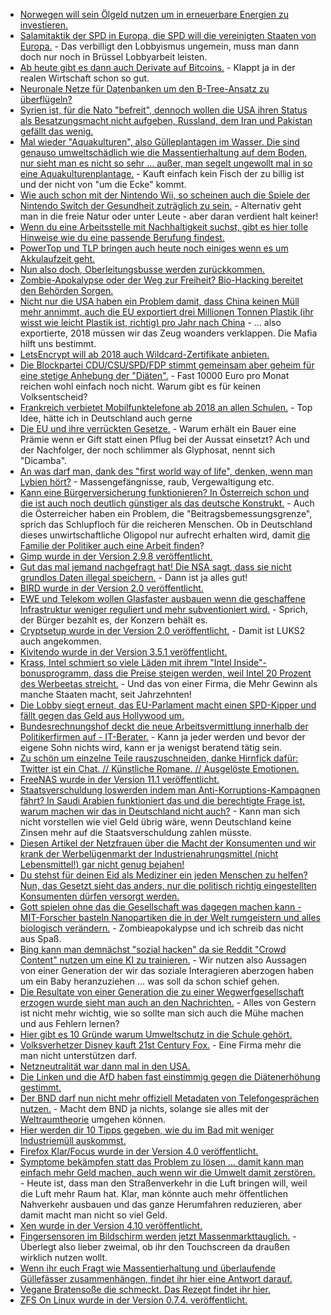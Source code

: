 * [Norwegen will sein Ölgeld nutzen um in erneuerbare Energien zu investieren.](https://www.heise.de/newsticker/meldung/Norwegen-will-gruener-werden-3910099.html)
* [Salamitaktik der SPD in Europa, die SPD will die vereinigten Staaten von Europa.](http://www.neopresse.com/europa/die-vereinigten-staaten-von-europa-und-das-ende-des-grundgesetzes/) - Das verbilligt den Lobbyismus ungemein, muss man dann doch nur noch in Brüssel Lobbyarbeit leisten.
* [Ab heute gibt es dann auch Derivate auf Bitcoins.](https://blog.fefe.de/?ts=a4d0823e) - Klappt ja in der realen Wirtschaft schon so gut.
* [Neuronale Netze für Datenbanken um den B-Tree-Ansatz zu überflügeln?](https://blog.fefe.de/?ts=a4d0787a)
* [Syrien ist, für die Nato "befreit", dennoch wollen die USA ihren Status als Besatzungsmacht nicht aufgeben, Russland, dem Iran und Pakistan gefällt das wenig.](http://www.neopresse.com/politik/usa-bekommen-drei-warnschuesse-vor-den-bug/)
* [Mal wieder "Aquakulturen", also Gülleplantagen im Wasser. Die sind genauso umweltschädlich wie die Massentierhaltung auf dem Boden, nur sieht man es nicht so sehr ... außer, man segelt ungewollt mal in so eine Aquakulturenplantage.](https://netzfrauen.org/2017/12/11/schwarzes-gold/) - Kauft einfach kein Fisch der zu billig ist und der nicht von "um die Ecke" kommt.
* [Wie auch schon mit der Nintendo Wii, so scheinen auch die Spiele der Nintendo Switch der Gesundheit zuträglich zu sein.](https://www.heise.de/newsticker/meldung/Studie-Videospiele-koennten-zum-Schutz-vor-Demenz-beitragen-3915533.html) - Alternativ geht man in die freie Natur oder unter Leute - aber daran verdient halt keiner!
* [Wenn du eine Arbeitsstelle mit Nachhaltigkeit suchst, gibt es hier tolle Hinweise wie du eine passende Berufung findest.](https://www.smarticular.net/jobs-mit-sinn-sinnvolle-arbeit-nachhaltige-taetigkeit-finden/)
* [PowerTop und TLP bringen auch heute noch einiges wenn es um Akkulaufzeit geht.](https://www.phoronix.com/scan.php?page=article&item=ubuntu2017-tlp-powertop&num=1)
* [Nun also doch, Oberleitungsbusse werden zurückkommen.](https://www.golem.de/news/berlin-verkehrsbetriebe-wollen-elektrobusse-waehrend-der-fahrt-laden-1712-131608.html)
* [Zombie-Apokalypse oder der Weg zur Freiheit? Bio-Hacking bereitet den Behörden Sorgen.](https://www.heise.de/newsticker/meldung/Trotz-FDA-Warnung-Biohacker-wollen-mit-Gen-Editierung-im-eigenen-Koerper-weitermachen-3911582.html)
* [Nicht nur die USA haben ein Problem damit, dass China keinen Müll mehr annimmt, auch die EU exportiert drei Millionen Tonnen Plastik (ihr wisst wie leicht Plastik ist, richtig) pro Jahr nach China](https://netzfrauen.org/2017/12/12/54155/) - ... also exportierte, 2018 müssen wir das Zeug woanders verklappen. Die Mafia hilft uns bestimmt.
* [LetsEncrypt will ab 2018 auch Wildcard-Zertifikate anbieten.](https://www.golem.de/news/https-let-s-encrypt-bringt-wildcard-zertifikate-1712-131621.html)
* [Die Blockpartei CDU/CSU/SPD/FDP stimmt gemeinsam aber geheim für eine stetige Anhebung der "Diäten".](https://www.heise.de/tp/features/CDU-CSU-SPD-und-FDP-einigen-sich-auf-Diaetenerhoehung-3916382.html) - Fast 10000 Euro pro Monat reichen wohl einfach noch nicht. Warum gibt es für keinen Volksentscheid?
* [Frankreich verbietet Mobilfunktelefone ab 2018 an allen Schulen.](https://blog.fefe.de/?ts=a4d1274c) - Top Idee, hätte ich in Deutschland auch gerne
* [Die EU und ihre verrückten Gesetze.](https://netzfrauen.org/2017/12/12/monsanto-skandal/) - Warum erhält ein Bauer eine Prämie wenn er Gift statt einen Pflug bei der Aussat einsetzt? Ach und der Nachfolger, der noch schlimmer als Glyphosat, nennt sich "Dicamba".
* [An was darf man, dank des "first world way of life", denken, wenn man Lybien hört?](https://netzfrauen.org/2017/12/13/libya/) - Massengefängnisse, raub, Vergewaltigung etc.
* [Kann eine Bürgerversicherung funktionieren? In Österreich schon und die ist auch noch deutlich günstiger als das deutsche Konstrukt.](https://www.heise.de/tp/features/Buergerversicherung-Warum-nicht-einfach-das-oesterreichische-Modell-uebernehmen-3916798.html) - Auch die Österreicher haben ein Problem, die "Beitragsbemessungsgrenze", sprich das Schlupfloch für die reicheren Menschen. Ob in Deutschland dieses unwirtschaftliche Oligopol nur aufrecht erhalten wird, damit [die Familie der Politiker auch eine Arbeit finden](https://www.heise.de/forum/Telepolis/Kommentare/Buergerversicherung-Warum-nicht-einfach-das-oesterreichische-Modell-uebernehmen/Das-soziale-Netz-der-Politiker/posting-31520450/show/)?
* [Gimp wurde in der Version 2.9.8 veröffentlicht.](https://www.phoronix.com/scan.php?page=news_item&px=GIMP-2.9.8-Released)
* [Gut das mal jemand nachgefragt hat! Die NSA sagt, dass sie nicht grundlos Daten illegal speichern.](https://www.heise.de/newsticker/meldung/US-Regierungsvertreter-Bei-der-NSA-gibt-es-keinen-Datenstaubsauger-3916897.html) - Dann ist ja alles gut!
* [BIRD wurde in der Version 2.0 veröffentlicht.](https://www.pro-linux.de/news/1/25432/routing-daemon-bird-in-version-20-freigegeben.html)
* [EWE und Telekom wollen Glasfaster ausbauen wenn die geschaffene Infrastruktur weniger reguliert und mehr subventioniert wird.](https://www.golem.de/news/ftth-b-ewe-und-telekom-investieren-2-milliarden-euro-in-ftth-b-1712-131646.html) - Sprich, der Bürger bezahlt es, der Konzern behält es.
* [Cryptsetup wurde in der Version 2.0 veröffentlicht.](https://www.phoronix.com/scan.php?page=news_item&px=Cryptsetup-2.0-Released) - Damit ist LUKS2 auch angekommen.
* [Kivitendo wurde in der Version 3.5.1 veröffentlicht.](https://www.pro-linux.de/news/1/25433/kivitendo-351-freigegeben.html)
* [Krass, Intel schmiert so viele Läden mit ihrem "Intel Inside"-bonusprogramm, dass die Preise steigen werden, weil Intel 20 Prozent des Werbeetas streicht.](https://www.planet3dnow.de/cms/35525-weniger-mittel-fuer-intel-inside-kampagne/) - Und das von einer Firma, die Mehr Gewinn als manche Staaten macht, seit Jahrzehnten!
* [Die Lobby siegt erneut, das EU-Parlament macht einen SPD-Kipper und fällt gegen das Geld aus Hollywood um.](https://www.golem.de/news/druck-der-filmwirtschaft-eu-parlament-verteidigt-geoblocking-bei-fernsehsendern-1712-131655.html)
* [Bundesrechnungshof deckt die neue Arbeitsvermittlung innerhalb der Politikerfirmen auf - IT-Berater.](https://www.heise.de/newsticker/meldung/Innenministerium-Bundesrechnungshof-ruegt-unkontrollierten-Einsatz-von-IT-Beratern-3917639.html) - Kann ja jeder werden und bevor der eigene Sohn nichts wird, kann er ja wenigst beratend tätig sein.
* [Zu schön um einzelne Teile rauszuschneiden, danke Hirnfick dafür: Twitter ist ein Chat. // Künstliche Romane. // Ausgelöste Emotionen.](https://tuxproject.de/blog/2017/12/twitter-ist-ein-chat-kuenstliche-romane-ausgeloeste-emotionen/)
* [FreeNAS wurde in der Version 11.1 veröffentlicht.](https://www.phoronix.com/scan.php?page=news_item&px=FreeNAS-11.1-Released)
* [Staatsverschuldung loswerden indem man Anti-Korruptions-Kampagnen fährt? In Saudi Arabien funktioniert das und die berechtigte Frage ist, warum machen wir das in Deutschland nicht auch?](https://blog.fefe.de/?ts=a4cf78bb) - Kann man sich nicht vorstellen wie viel Geld übrig wäre, wenn Deutschland keine Zinsen mehr auf die Staatsverschuldung zahlen müsste.
* [Diesen Artikel der Netzfrauen über die Macht der Konsumenten und wir krank der Werbelügenmarkt der Industrienahrungsmittel (nicht Lebensmittel!) gar nicht genug bejahen!](https://netzfrauen.org/2017/12/14/konsument/)
* [Du stehst für deinen Eid als Mediziner ein jeden Menschen zu helfen? Nun, das Gesetzt sieht das anders, nur die politisch richtig eingestellten Konsumenten dürfen versorgt werden.](https://blog.fefe.de/?ts=a4ccf2ac)
* [Gott spielen ohne das die Gesellschaft was dagegen machen kann - MIT-Forscher basteln Nanopartiken die in der Welt rumgeistern und alles biologisch verändern.](https://www.golem.de/news/pflanzennanobionik-mit-forscher-lassen-pflanzen-leuchten-1712-131663.html) - Zombieapokalypse und ich schreib das nicht aus Spaß.
* [Bing kann man demnächst "sozial hacken" da sie Reddit "Crowd Content" nutzen um eine KI zu trainieren.](https://www.heise.de/newsticker/meldung/Bing-soll-schlauer-suchen-dank-KI-und-Reddit-3918151.html) - Wir nutzen also Aussagen von einer Generation der wir das soziale Interagieren aberzogen haben um ein Baby heranzuziehen ... was soll da schon schief gehen.
* [Die Resultate von einer Generation die zu einer Wegwerfgesellschaft erzogen wurde sieht man auch an den Nachrichten.](https://blog.fefe.de/?ts=a4cc87b7) - Alles von Gestern ist nicht mehr wichtig, wie so sollte man sich auch die Mühe machen und aus Fehlern lernen?
* [Hier gibt es 10 Gründe warum Umweltschutz in die Schule gehört.](https://www.careelite.de/umweltschutz-in-der-schule/)
* [Volksverhetzer Disney kauft 21st Century Fox.](https://www.heise.de/newsticker/meldung/Disney-kauft-den-Grossteil-von-21st-Century-Fox-3918099.html) - Eine Firma mehr die man nicht unterstützen darf.
* [Netzneutralität war dann mal in den USA.](https://www.theguardian.com/technology/2017/dec/14/net-neutrality-fcc-rules-open-internet)
* [Die Linken und die AfD haben fast einstimmig gegen die Diätenerhöhung gestimmt.](https://www.bundestag.de/parlament/plenum/abstimmung/abstimmung?id=495)
* [Der BND darf nun nicht mehr offiziell Metadaten von Telefongesprächen nutzen.](https://www.heise.de/newsticker/meldung/Bundesverwaltungsgericht-Bundesnachrichtendienst-darf-keine-Telefonie-Metadaten-nutzen-3918610.html) - Macht dem BND ja nichts, solange sie alles mit der [Weltraumtheorie](https://de.wikipedia.org/wiki/Weltraumtheorie) umgehen können.
* [Hier werden dir 10 Tipps gegeben, wie du im Bad mit weniger Industriemüll auskommst.](https://www.smarticular.net/zero-waste-badezimmer-muell-verpackung-ideen-produkte/)
* [Firefox Klar/Focus wurde in der Version 4.0 veröffentlicht.](https://www.pro-linux.de/news/1/25440/firefox-klar-40-mit-zwei-neuen-funktionen.html)
* [Symptome bekämpfen statt das Problem zu lösen ... damit kann man einfach mehr Geld machen, auch wenn wir die Umwelt damit zerstören.](https://www.heise.de/newsticker/meldung/Autos-gehen-in-die-Luft-gegen-den-Verkehrskollaps-3918859.html) - Heute ist, dass man den Straßenverkehr in die Luft bringen will, weil die Luft mehr Raum hat. Klar, man könnte auch mehr öffentlichen Nahverkehr ausbauen und das ganze Herumfahren reduzieren, aber damit macht man nicht so viel Geld.
* [Xen wurde in der Version 4.10 veröffentlicht.](https://www.pro-linux.de/news/1/25442/xen-410-ver%C3%B6ffentlicht.html)
* [Fingersensoren im Bildschirm werden jetzt Massenmarkttauglich.](https://www.heise.de/newsticker/meldung/Synaptics-startet-Produktion-von-In-Display-Fingerabdrucksensor-3918926.html) - Überlegt also lieber zweimal, ob ihr den Touchscreen da draußen wirklich nutzen wollt.
* [Wenn ihr euch Fragt wie Massentierhaltung und überlaufende Güllefässer zusammenhängen, findet ihr hier eine Antwort darauf.](http://www.sonnenseite.com/de/umwelt/guelle-notstand-im-norden.html)
* [Vegane Bratensoße die schmeckt. Das Rezept findet ihr hier.](https://www.smarticular.net/bratensosse-ohne-fleisch-frisches-gemuese-schnell-selber-machen/)
* [ZFS On Linux wurde in der Version 0.7.4. veröffentlicht.](https://www.phoronix.com/scan.php?page=news_item&px=ZFS-On-Linux-0.7.4)
